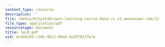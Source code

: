 ```yaml
---
content_type: resource
description: ''
file: /media/https%3A/open-learning-course-data-rc.s3.amazonaws.com/22-a09-career-options-for-biomedical-research-fall-2006/dcd49c05c10b9b1288ed5e29782f2b7a_lec8.pdf
file_type: application/pdf
resourcetype: Document
title: lec8.pdf
uid: dcd49c05-c10b-9b12-88ed-5e29782f2b7a
---
```

